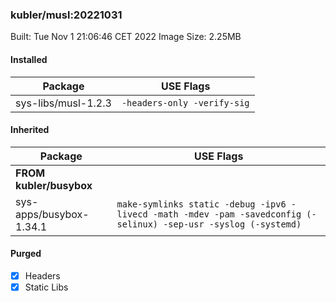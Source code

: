 ### kubler/musl:20221031

Built: Tue Nov  1 21:06:46 CET 2022
Image Size: 2.25MB

#### Installed
Package | USE Flags
--------|----------
sys-libs/musl-1.2.3 | `-headers-only -verify-sig`
#### Inherited
Package | USE Flags
--------|----------
**FROM kubler/busybox** |
sys-apps/busybox-1.34.1 | `make-symlinks static -debug -ipv6 -livecd -math -mdev -pam -savedconfig (-selinux) -sep-usr -syslog (-systemd)`

#### Purged
- [x] Headers
- [x] Static Libs
